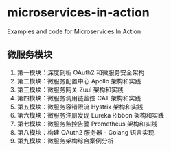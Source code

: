 # microservices-in-action

Examples and code for Microservices In Action

## 微服务模块

1. 第一模块：深度剖析 OAuth2 和微服务安全架构
2. 第二模块：微服务配置中心 Apollo 架构和实践
3. 第三模块：微服务网关 Zuul 架构和实践
4. 第四模块：微服务调用链监控 CAT 架构和实践
5. 第五模块：微服务容错限流 Hystrix 架构和实践
6. 第六模块：微服务注册发现 Eureka Ribbon 架构和实践
7. 第七模块：微服务监控告警 Prometheus 架构和实践
8. 第八模块：构建 OAuth2 服务器 - Golang 语言实现
9. 第九模块：微服务架构综合案例分析
